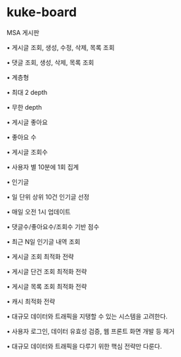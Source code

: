 # kuke-board
MSA 게시판

• 게시글 조회, 생성, 수정, 삭제, 목록 조회 

• 댓글 조회, 생성, 삭제, 목록 조회

• 계층형

• 최대 2 depth

• 무한 depth

• 게시글 좋아요

• 좋아요 수

• 게시글 조회수

• 사용자 별 10분에 1회 집계

• 인기글

• 일 단위 상위 10건 인기글 선정

• 매일 오전 1시 업데이트

• 댓글수/좋아요수/조회수 기반 점수

• 최근 N일 인기글 내역 조회

• 게시글 조회 최적화 전략

• 게시글 단건 조회 최적화 전략

• 게시글 목록 조회 최적화 전략

• 캐시 최적화 전략

• 대규모 데이터와 트래픽을 지탱할 수 있는 시스템을 고려한다.

• 사용자 로그인, 데이터 유효성 검증, 웹 프론트 화면 개발 등 제거

• 대규모 데이터와 트래픽을 다루기 위한 핵심 전략만 다룬다.

